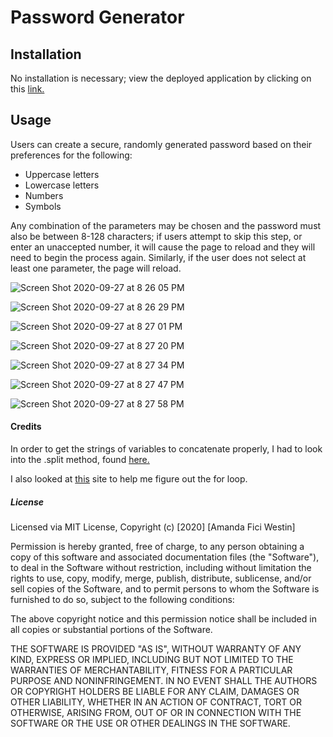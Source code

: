 # Password Generator 

## Installation
No installation is necessary; view the deployed application by clicking on this [link.](https://a-westin.github.io/gtatl-03-password-generator/)

## Usage
Users can create a secure, randomly generated password based on their preferences for the following:
* Uppercase letters
* Lowercase letters
* Numbers
* Symbols

Any combination of the parameters may be chosen and the password must also be between 8-128 characters; if users attempt to skip this step, or enter an unaccepted number, it will cause the page to reload and they will need to begin the process again. Similarly, if the user does not select at least one parameter, the page will reload. 

![Screen Shot 2020-09-27 at 8 26 05 PM](https://user-images.githubusercontent.com/69770137/94379859-f1020000-0100-11eb-9c63-723a154e32b1.png)

![Screen Shot 2020-09-27 at 8 26 29 PM](https://user-images.githubusercontent.com/69770137/94379865-f65f4a80-0100-11eb-8e8d-30cf03d119c3.png)

![Screen Shot 2020-09-27 at 8 27 01 PM](https://user-images.githubusercontent.com/69770137/94379867-f9f2d180-0100-11eb-9b38-79457ec5de36.png)

![Screen Shot 2020-09-27 at 8 27 20 PM](https://user-images.githubusercontent.com/69770137/94379871-feb78580-0100-11eb-8b0b-9d0e533e5229.png)

![Screen Shot 2020-09-27 at 8 27 34 PM](https://user-images.githubusercontent.com/69770137/94379878-0a0ab100-0101-11eb-9b9e-6f15d915d2e5.png)

![Screen Shot 2020-09-27 at 8 27 47 PM](https://user-images.githubusercontent.com/69770137/94379879-0d05a180-0101-11eb-8273-72aeb1a224bc.png)

![Screen Shot 2020-09-27 at 8 27 58 PM](https://user-images.githubusercontent.com/69770137/94379883-1262ec00-0101-11eb-8d4b-7a5aebe5bb1c.png)




#### Credits
In order to get the strings of variables to concatenate properly, I had to look into the .split method, found [here.](https://developer.mozilla.org/en-US/docs/Web/JavaScript/Reference/Global_Objects/String/split) 

I also looked at [this](https://www.easyprogramming.net/javascript/js_random_password_generator.php) site to help me figure out the for loop.

##### License

Licensed via MIT License, 
Copyright (c) [2020] [Amanda Fici Westin]

Permission is hereby granted, free of charge, to any person obtaining a copy
of this software and associated documentation files (the "Software"), to deal
in the Software without restriction, including without limitation the rights
to use, copy, modify, merge, publish, distribute, sublicense, and/or sell
copies of the Software, and to permit persons to whom the Software is
furnished to do so, subject to the following conditions:

The above copyright notice and this permission notice shall be included in all
copies or substantial portions of the Software.

THE SOFTWARE IS PROVIDED "AS IS", WITHOUT WARRANTY OF ANY KIND, EXPRESS OR
IMPLIED, INCLUDING BUT NOT LIMITED TO THE WARRANTIES OF MERCHANTABILITY,
FITNESS FOR A PARTICULAR PURPOSE AND NONINFRINGEMENT. IN NO EVENT SHALL THE
AUTHORS OR COPYRIGHT HOLDERS BE LIABLE FOR ANY CLAIM, DAMAGES OR OTHER
LIABILITY, WHETHER IN AN ACTION OF CONTRACT, TORT OR OTHERWISE, ARISING FROM,
OUT OF OR IN CONNECTION WITH THE SOFTWARE OR THE USE OR OTHER DEALINGS IN THE
SOFTWARE.
